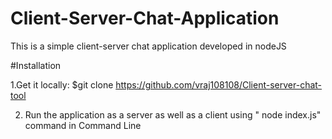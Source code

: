 # Client-Server-Chat-Application
This is a simple client-server chat application developed in nodeJS

#Installation

1.Get it locally:
  $git clone https://github.com/vraj108108/Client-server-chat-tool
  
2. Run the application as a server as well as a client using 
         " node index.js"  command in Command Line
